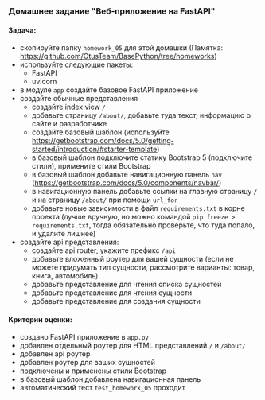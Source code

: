 ### Домашнее задание "Веб-приложение на FastAPI"
#### Задача:
- скопируйте папку `homework_05` для этой домашки (Памятка: https://github.com/OtusTeam/BasePython/tree/homeworks)
- используйте следующие пакеты:
    - FastAPI
    - uvicorn
- в модуле `app` создайте базовое FastAPI приложение
- создайте обычные представления
  - создайте index view `/`
  - добавьте страницу `/about/`, добавьте туда текст, информацию о сайте и разработчике
  - создайте базовый шаблон (используйте https://getbootstrap.com/docs/5.0/getting-started/introduction/#starter-template)
  - в базовый шаблон подключите статику Bootstrap 5 (подключите стили), примените стили Bootstrap
  - в базовый шаблон добавьте навигационную панель `nav` (https://getbootstrap.com/docs/5.0/components/navbar/)
  - в навигационную панель добавьте ссылки на главную страницу `/` и на страницу `/about/` при помощи `url_for`
  - добавьте новые зависимости в файл `requirements.txt` в корне проекта 
    (лучше вручную, но можно командой `pip freeze > requirements.txt`, тогда обязательно проверьте, что туда попало, и удалите лишнее)
- создайте api представления:
  - создайте api router, укажите префикс `/api`
  - добавьте вложенный роутер для вашей сущности (если не можете придумать тип сущности, рассмотрите варианты: товар, книга, автомобиль)
  - добавьте представление для чтения списка сущностей
  - добавьте представление для чтения сущности
  - добавьте представление для создания сущности
#### Критерии оценки:
- создано FastAPI приложение в `app.py`
- добавлен отдельный роутер для HTML представлений `/` и `/about/`
- добавлен api роутер
- добавлен роутер для ваших сущностей
- подключены и применены стили Bootstrap
- в базовый шаблон добавлена навигационная панель
- автоматический тест `test_homework_05` проходит

